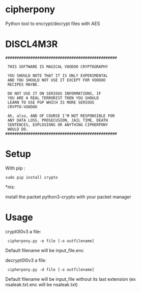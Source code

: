 cipherpony
==========

Python tool to encrypt/decrypt files with AES

DISCL4M3R
=========
```
#################################################

 THIS SOFTWARE IS MAGICAL VOODOO CRYPTOGRAPHY

 YOU SHOULD NOTE THAT IT IS ONLY EXPERIMENTAL
 AND YOU SHOULD NOT USE IT EXCEPT FOR VOODOO
 RECIPES MAYBE.

 DO NOT USE IT ON SERIOUS INFORMATIONS, IF
 YOU ARE A REAL TERRORIST THEN YOU SHOULD
 LEARN TO USE PGP WHICH IS MORE SERIOUS
 CRYPTO-VOODOO

 Ah, also, AND OF COURSE I'M NOT RESPONSIBLE FOR
 ANY DATA LOSS, PROSECUSION, JAIL TIME, DEATH
 SENTENCES, EXPLOSIONS OR ANYTHING CIPHERPONY
 WOULD DO.
#################################################
```

Setup
=====
With pip :

```sudo pip install crypto```

*nix:

install the packet python3-crypto with your packet manager


Usage
=====
crypt0l0v3 a file:
```
 cipherpony.py -e file [-o outfilename]  
```
  Default filename will be input_file.enc

decrypt0l0v3 a file:
```
 cipherpony.py -d file [-o outfilename]
 ```
  Default filename will be input_file without its last extension
  (ex nsaleak.txt.enc will be nsaleak.txt)
